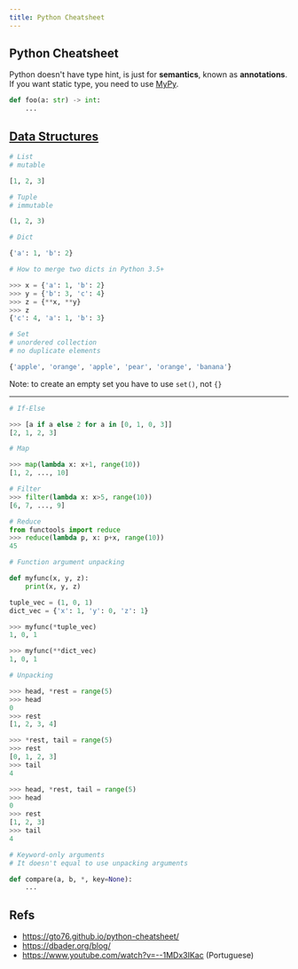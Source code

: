 ```yaml
---
title: Python Cheatsheet
---
```


Python Cheatsheet
-----------------

Python doesn't have type hint, is just for **semantics**, known as **annotations**. If you want static type, you need to use [MyPy](http://mypy-lang.org/).

```python
def foo(a: str) -> int:
    ...
```

## [Data Structures](https://docs.python.org/3.6/tutorial/datastructures.html)

```python
# List
# mutable

[1, 2, 3]
```

```python
# Tuple
# immutable

(1, 2, 3)
```

```python
# Dict

{'a': 1, 'b': 2}
```

```python
# How to merge two dicts in Python 3.5+

>>> x = {'a': 1, 'b': 2}
>>> y = {'b': 3, 'c': 4}
>>> z = {**x, **y}
>>> z
{'c': 4, 'a': 1, 'b': 3}
```

```python
# Set
# unordered collection
# no duplicate elements

{'apple', 'orange', 'apple', 'pear', 'orange', 'banana'}
```

Note: to create an empty set you have to use `set()`, not `{}`

---

```python
# If-Else

>>> [a if a else 2 for a in [0, 1, 0, 3]]
[2, 1, 2, 3]
```


```python
# Map

>>> map(lambda x: x+1, range(10))
[1, 2, ..., 10]

# Filter
>>> filter(lambda x: x>5, range(10))
[6, 7, ..., 9]

# Reduce
from functools import reduce
>>> reduce(lambda p, x: p+x, range(10))
45
```


```python
# Function argument unpacking

def myfunc(x, y, z):
    print(x, y, z)

tuple_vec = (1, 0, 1)
dict_vec = {'x': 1, 'y': 0, 'z': 1}

>>> myfunc(*tuple_vec)
1, 0, 1

>>> myfunc(**dict_vec)
1, 0, 1
```

```python
# Unpacking

>>> head, *rest = range(5)
>>> head
0
>>> rest
[1, 2, 3, 4]

>>> *rest, tail = range(5)
>>> rest
[0, 1, 2, 3]
>>> tail
4

>>> head, *rest, tail = range(5)
>>> head
0
>>> rest
[1, 2, 3]
>>> tail
4
```

```python
# Keyword-only arguments
# It doesn't equal to use unpacking arguments

def compare(a, b, *, key=None):
    ...
```

## Refs
- https://gto76.github.io/python-cheatsheet/
- https://dbader.org/blog/
- https://www.youtube.com/watch?v=--1MDx3IKac (Portuguese)
